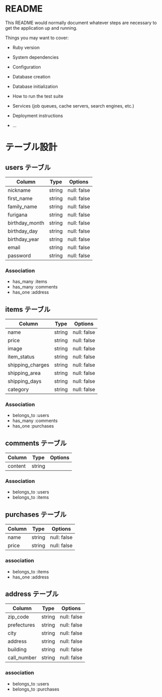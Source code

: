 # README

This README would normally document whatever steps are necessary to get the
application up and running.

Things you may want to cover:

* Ruby version

* System dependencies

* Configuration

* Database creation

* Database initialization

* How to run the test suite

* Services (job queues, cache servers, search engines, etc.)

* Deployment instructions

* ...


# テーブル設計

## users テーブル

| Column         | Type        | Options     |
| -----------    | ----------- | ----------  |
| nickname       | string      | null: false |
| first_name     | string      | null: false |
| family_name    | string      | null: false |
| furigana       | string      | null: false |
| birthday_month | string      | null: false |
| birthday_day   | string      | null: false |
| birthday_year  | string      | null: false |
| email          | string      | null: false |
| password       | string      | null: false |

### Association
- has_many :items
- has_many :comments
- has_one  :address



## items テーブル

| Column           | Type       | Options     |
| ----------       | ---------- | ----------- |
| name             | string     | null: false |
| price            | string     | null: false |
| image            | string     | null: false |
| item_status      | string     | null: false |
| shipping_charges | string     | null: false |
| shipping_area    | string     | null: false |
| shipping_days    | string     | null: false |
| category         | string     | null: false |

### Association 
- belongs_to :users
- has_many   :comments
- has_one    :purchases



## comments テーブル
| Column     | Type       | Options     |
| ---------- | ---------- | ----------- |
| content    | string     |

### Association
- belongs_to :users
- belongs_to :items



## purchases テーブル
| Column        | Type       | Options     |
| ----------    | ---------- | ----------- |
| name          | string     | null: false |
| price         | string     | null: false |

### association
- belongs_to :items
- has_one    :address



## address テーブル

|Column         | Type       | Options     |
| ----------    | ---------- | ----------- |
| zip_code      | string     | null: false |
| prefectures   | string     | null: false |
| city          | string     | null: false |
| address       | string     | null: false |
| building      | string     | null: false |
| call_number   | string     | null: false |

### association
- belongs_to :users
- belongs_to :purchases
